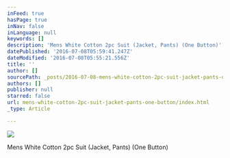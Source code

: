 ```yaml
---
inFeed: true
hasPage: true
inNav: false
inLanguage: null
keywords: []
description: 'Mens White Cotton 2pc Suit (Jacket, Pants) (One Button)'
datePublished: '2016-07-08T05:59:41.247Z'
dateModified: '2016-07-08T05:55:21.556Z'
title: ''
author: []
sourcePath: _posts/2016-07-08-mens-white-cotton-2pc-suit-jacket-pants-one-button.md
authors: []
publisher: null
starred: false
url: mens-white-cotton-2pc-suit-jacket-pants-one-button/index.html
_type: Article

---
```

![](https://the-grid-user-content.s3-us-west-2.amazonaws.com/cc7ca0e9-e6a9-4c2e-8b04-ac085a3d7da1.jpg)

Mens White Cotton 2pc Suit (Jacket, Pants) (One Button)
